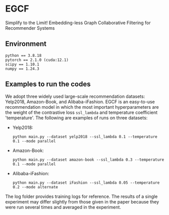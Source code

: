 # EGCF
Simplify to the Limit! Embedding-less Graph Collaborative Filtering for Recommender Systems

## Environment
```
python == 3.8.18
pytorch == 2.1.0 (cuda:12.1)
scipy == 1.10.1
numpy == 1.24.3
```

## Examples to run the codes
We adopt three widely used large-scale recommendation datasets: Yelp2018, Amazon-Book, and Alibaba-iFashion. EGCF is an easy-to-use recommendation model in which the most important hyperparameters are the weight of the contrastive loss `ssl_lambda` and temperature coefficient 'temperature'. The following are examples of runs on three datasets:

- Yelp2018:

  `python main.py --dataset yelp2018 --ssl_lambda 0.1 --temperature 0.1 --mode parallel`
- Amazon-Book:

  `python main.py --dataset amazon-book --ssl_lambda 0.3 --temperature 0.1 --mode parallel`
- Alibaba-iFashion:

  `python main.py --dataset iFashion --ssl_lambda 0.05 --temperature 0.2 --mode alternate`

The log folder provides training logs for reference. The results of a single experiment may differ slightly from those given in the paper because they were run several times and averaged in the experiment.
